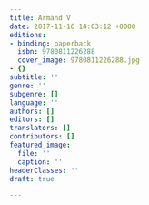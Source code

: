 ```yaml
---
title: Armand V
date: 2017-11-16 14:03:12 +0000
editions:
- binding: paperback
  isbn: 9780811226288
  cover_image: 9780811226288.jpg
- {}
subtitle: ''
genre: ''
subgenre: []
language: ''
authors: []
editors: []
translators: []
contributors: []
featured_image:
  file: ''
  caption: ''
headerClasses: ''
draft: true

---
```

